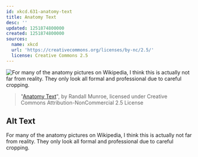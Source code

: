 ```yaml
---
id: xkcd.631-anatomy-text
title: Anatomy Text
desc: ''
updated: 1251874800000
created: 1251874800000
sources:
  name: xkcd
  url: 'https://creativecommons.org/licenses/by-nc/2.5/'
  license: Creative Commons 2.5
---
```

![For many of the anatomy pictures on Wikipedia, I think this is actually not far from reality. They only look all formal and professional due to careful cropping.](https://imgs.xkcd.com/comics/anatomy_text.png)
> "[Anatomy Text](https://xkcd.com/631/)", by Randall Munroe, licensed under Creative Commons Attribution-NonCommercial 2.5 License

## Alt Text
For many of the anatomy pictures on Wikipedia, I think this is actually not far from reality. They only look all formal and professional due to careful cropping.
